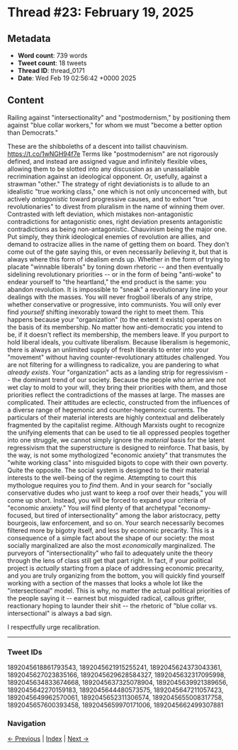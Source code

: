 # Thread #23: February 19, 2025

## Metadata
- **Word count**: 739 words
- **Tweet count**: 18 tweets
- **Thread ID**: thread_0171
- **Date**: Wed Feb 19 02:56:42 +0000 2025

## Content

Railing against "intersectionality" and "postmodernism," by positioning them against "blue collar workers," for whom we must "become a better option than Democrats."

These are the shibboleths of a descent into tailist chauvinism. https://t.co/1wNGH94f7e Terms like "postmodernism" are not rigorously defined, and instead are assigned vague and infinitely flexible vibes, allowing them to be slotted into any discussion as an unassailable recrimination against an ideological opponent. Or, usefully, against a strawman "other." The strategy of right deviationists is to allude to an idealistic "true working class," one which is not only unconcerned with, but actively *antagonistic* toward progressive causes, and to exhort "true revolutionaries" to divest from pluralism in the name of winning them over. Contrasted with left deviation, which mistakes non-antagonistic contradictions for antagonistic ones, right deviation presents antagonistic contradictions as being non-antagonistic. Chauvinism being the major one. Put simply, they think ideological enemies of revolution are allies, and demand to ostracize allies in the name of getting them on board. They don't come out of the gate saying this, or even necessarily *believing* it, but that is always where this form of idealism ends up. Whether in the form of trying to placate "winnable liberals" by toning down rhetoric -- and then eventually sidelining revolutionary priorities -- or in the form of being "anti-woke" to endear yourself to "the heartland," the end product is the same: you abandon revolution. It is impossible to "sneak" a revolutionary line into your dealings with the masses. You will never frogboil liberals of any stripe, whether conservative or progressive, into communists. You will only ever find *yourself* shifting inexorably toward the right to meet them. This happens because your "organization" (to the extent it exists) operates on the basis of its membership. No matter how anti-democratic you intend to be, if it doesn't reflect its membership, the members leave. If you purport to hold liberal ideals, you cultivate liberalism. Because liberalism is hegemonic, there is always an unlimited supply of fresh liberals to enter into your "movement" without having counter-revolutionary attitudes challenged. You are not filtering for a willingness to radicalize, you are pandering to what *already exists*. Your "organization" acts as a landing strip for regressivism -- the dominant trend of our society. Because the people who arrive are not wet clay to mold to your will, they bring their priorities with them, and those priorities reflect the contradictions of the masses at large. The masses are complicated. Their attitudes are eclectic, constructed from the influences of a diverse range of hegemonic and counter-hegemonic currents. The particulars of their material interests are highly contextual and deliberately fragmented by the capitalist regime. Although Marxists ought to recognize the unifying elements that can be used to tie all oppressed peoples together into one struggle, we cannot simply ignore the *material* basis for the latent regressivism that the superstructure is designed to reinforce. That basis, by the way, is not some mythologized "economic anxiety" that transmutes the "white working class" into misguided bigots to cope with their own poverty. Quite the opposite. The social system is designed to tie their material interests to the well-being of the regime. Attempting to court this mythologue requires you to *find* them. And in your search for "socially conservative dudes who just want to keep a roof over their heads," you will come up short. Instead, you will be forced to expand your criteria of "economic anxiety." You *will* find plenty of that archetypal "economy-focused, but tired of intersectionality" among the labor aristocracy, petty bourgeois, law enforcement, and so on. Your search necessarily becomes filtered more by bigotry itself, and less by economic precarity. This is a consequence of a simple fact about the shape of our society: the most socially marginalized are also the most *economically* marginalized. The purveyors of "intersectionality" who fail to adequately unite the theory through the lens of class still get that part right. In fact, if your political project is *actually* starting from a place of addressing economic precarity, and you are truly organizing from the bottom, you will quickly find yourself working with a section of the masses that looks a whole lot like the "intersectional" model. This is why, no matter the actual political priorities of the people saying it -- earnest but misguided radical, callous grifter, reactionary hoping to launder their shit -- the rhetoric of "blue collar vs. intersectional" is always a bad sign.

I respectfully urge recalibration.

---

### Tweet IDs
1892045618861793543, 1892045621915255241, 1892045624373043361, 1892045627023835166, 1892045629628584327, 1892045632317095998, 1892045634833674668, 1892045637325078904, 1892045639921389656, 1892045642270159183, 1892045644480573575, 1892045647211057423, 1892045649962570061, 1892045652311306574, 1892045655008317758, 1892045657600393458, 1892045659970171006, 1892045662499307881

### Navigation
[← Previous](#022) | [Index](index.md) | [Next →](#024)
